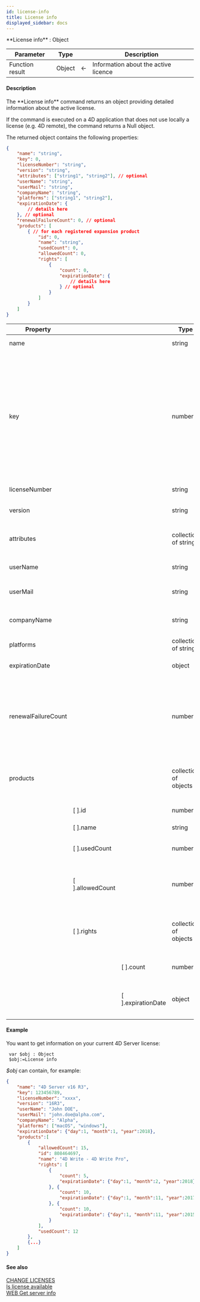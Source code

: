 ```yaml
---
id: license-info
title: License info
displayed_sidebar: docs
---
```


<!--REF #_command_.License info.Syntax-->**License info** : Object<!-- END REF-->
<!--REF #_command_.License info.Params-->
| Parameter | Type |  | Description |
| --- | --- | --- | --- |
| Function result | Object | &#8592; | Information about the active licence |

<!-- END REF-->

#### Description 

<!--REF #_command_.License info.Summary-->The **License info** command returns an object providing detailed information about the active license.<!-- END REF-->

If the command is executed on a 4D application that does not use locally a license (e.g. 4D remote), the command returns a Null object.

The returned object contains the following properties:

```json
{
    "name": "string",
    "key": 0,
    "licenseNumber": "string",
    "version": "string",
    "attributes": ["string1", "string2"], // optional
    "userName": "string",
    "userMail": "string",
    "companyName": "string",
    "platforms": ["string1", "string2"],
    "expirationDate": { 
        // details here 
    }, // optional
    "renewalFailureCount": 0, // optional
    "products": [
        { // for each registered expansion product
            "id": 0,
            "name": "string",
            "usedCount": 0,
            "allowedCount": 0,
            "rights": [
                {
                    "count": 0,
                    "expirationDate": { 
                        // details here 
                    } // optional
                }
            ]
        }
    ]
}
```

| **Property**       ||  | **Type**              | **Description**                                                                                       | **Example**                                                                           |
| -------------------- |---|----| --------------------- | ----------------------------------------------------------------------------------------------------- | ------------------------------------------------------------------------------------- |
| name        || | string                | Commercial name                                                                                       | "4D Developer Professional vXX"                                                       |
| key   || | number                |  ID of the installed product. A unique number is associated to a 4D application (such as 4D Server, 4D in local mode, 4D Desktop, etc.) installed on a machine. This number is encrypted.         | "4DDP16XXXXX1123456789"                                                               |
| licenseNumber   || | string                | License number                                                                                        | "4DDP16XXXXX1123456789"                                                               |
| version     ||  | string                | Product version number                                                                                | "16", "16R2"                                                                          |
| attributes  ||  | collection of strings | License type(s) when applicable (optional)                                                            | \["application","OEM"\]                                                               |
| userName   || | string                | Name of 4D store account                                                                              | "John Smith"                                                                          |
| userMail   ||  | string                | Mail of 4D store account                                                                              | "john.smith@gmail.com"                                                                |
| companyName  ||  | string                | Company name of 4D store account                                                                      | "Alpha Cie"                                                                           |
| platforms   || | collection of strings | License platform(s)                                                                                   | \["macOS", "windows"\]                                                                |
| expirationDate  ||| object                | Date of expiration (optional)                                                                         | {"day":2, "month":6, "year":2018}                                                     |
| renewalFailureCount ||| number                | Number of unsuccessful automatic renewal attempts for at least one of the product licenses (optional) | 3                                                                                     |
| products ||  | collection of objects | Description of product license (one element per product license)                                      |                                                                                       |
|| \[ \].id            | | number                | License number                                                                                        | For available values, see the [Is license available](../commands-legacy/is-license-available.md) command |
|| \[ \].name         |  | string                | License name                                                                                          | "4D Write - 4D Write Pro"                                                             |
|| \[ \].usedCount     | | number                | Number of consumed connections                                                                        | 8                                                                                     |
|| \[ \].allowedCount  | | number                | Total connections allowed for the product against the expiry dates                                    | 15                                                                                    |
|| \[ \].rights       |  | collection of objects | Rights for the product (one element per expiration date)                                              |                                                                                       |
||| \[ \].count          | number                | Number of allowed connections                                                                         | 15 (32767 means unlimited)                                                            |
||| \[ \].expirationDate | object                | Date of expiration (optional, same format as above)                                                   | {"day":1, "month":11, "year":2017}                                                    |

#### Example 

You want to get information on your current 4D Server license:

```4d
 var $obj : Object
 $obj:=License info
```

*$obj* can contain, for example:

```json
{
    "name": "4D Server v16 R3",
    "key": 123456789,
    "licenseNumber": "xxxx",
    "version": "16R3",
    "userName": "John DOE",
    "userMail": "john.doe@alpha.com",
    "companyName": "Alpha",
    "platforms": ["macOS", "windows"],
    "expirationDate": {"day":1, "month":1, "year":2018},
    "products":[
        {
            "allowedCount": 15,
            "id": 808464697,
            "name": "4D Write - 4D Write Pro",
            "rights": [
                {
                    "count": 5,
                    "expirationDate": {"day":1, "month":2, "year":2018}
                }, {
                    "count": 10,
                    "expirationDate": {"day":1, "month":11, "year":2017}
                }, {
                    "count": 10,
                    "expirationDate": {"day":1, "month":11, "year":2015} //expired, not counted
                }
            ],
            "usedCount": 12
        },
        {...}
    ]
}
```

#### See also 

[CHANGE LICENSES](../commands-legacy/change-licenses.md)  
[Is license available](../commands-legacy/is-license-available.md)  
[WEB Get server info](../commands-legacy/web-get-server-info.md)  